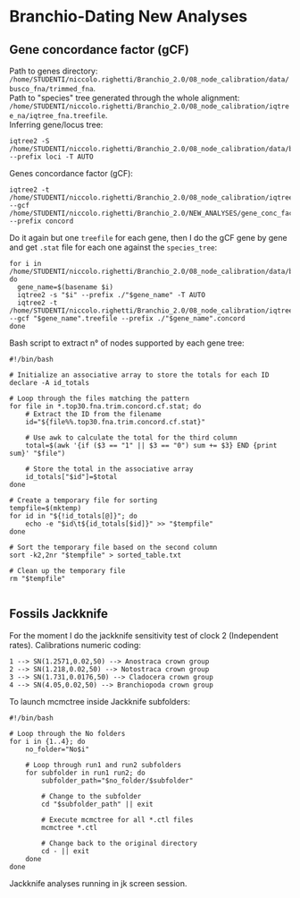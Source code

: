 # Branchio-Dating New Analyses
## Gene concordance factor (gCF)
Path to genes directory: ```/home/STUDENTI/niccolo.righetti/Branchio_2.0/08_node_calibration/data/busco_fna/trimmed_fna```.  
Path to "species" tree generated through the whole alignment: ```/home/STUDENTI/niccolo.righetti/Branchio_2.0/08_node_calibration/iqtree_na/iqtree_fna.treefile```.  
Inferring gene/locus tree:
```
iqtree2 -S /home/STUDENTI/niccolo.righetti/Branchio_2.0/08_node_calibration/data/busco_fna/trimmed_fna --prefix loci -T AUTO
```
Genes concordance factor (gCF):
```
iqtree2 -t /home/STUDENTI/niccolo.righetti/Branchio_2.0/08_node_calibration/iqtree_na/iqtree_fna.treefile --gcf /home/STUDENTI/niccolo.righetti/Branchio_2.0/NEW_ANALYSES/gene_conc_factors/gene_tree/loci.treefile --prefix concord
```
Do it again but one ```treefile``` for each gene, then I do the gCF gene by gene and get ```.stat``` file for each one against the ```species_tree```:
```
for i in /home/STUDENTI/niccolo.righetti/Branchio_2.0/08_node_calibration/data/busco_fna/trimmed_fna/*; do
  gene_name=$(basename $i)
  iqtree2 -s "$i" --prefix ./"$gene_name" -T AUTO
  iqtree2 -t /home/STUDENTI/niccolo.righetti/Branchio_2.0/08_node_calibration/iqtree_na/iqtree_fna.treefile --gcf "$gene_name".treefile --prefix ./"$gene_name".concord
done
```
Bash script to extract n° of nodes supported by each gene tree:
```
#!/bin/bash

# Initialize an associative array to store the totals for each ID
declare -A id_totals

# Loop through the files matching the pattern
for file in *.top30.fna.trim.concord.cf.stat; do
    # Extract the ID from the filename
    id="${file%%.top30.fna.trim.concord.cf.stat}"

    # Use awk to calculate the total for the third column
    total=$(awk '{if ($3 == "1" || $3 == "0") sum += $3} END {print sum}' "$file")

    # Store the total in the associative array
    id_totals["$id"]=$total
done

# Create a temporary file for sorting
tempfile=$(mktemp)
for id in "${!id_totals[@]}"; do
    echo -e "$id\t${id_totals[$id]}" >> "$tempfile"
done

# Sort the temporary file based on the second column
sort -k2,2nr "$tempfile" > sorted_table.txt

# Clean up the temporary file
rm "$tempfile"
 
```



## Fossils Jackknife
For the moment I do the jackknife sensitivity test of clock 2 (Independent rates).
Calibrations numeric coding:
```
1 --> SN(1.2571,0.02,50) --> Anostraca crown group
2 --> SN(1.218,0.02,50) --> Notostraca crown group
3 --> SN(1.731,0.0176,50) --> Cladocera crown group
4 --> SN(4.05,0.02,50) --> Branchiopoda crown group
```
To launch mcmctree inside Jackknife subfolders:
```
#!/bin/bash

# Loop through the No folders
for i in {1..4}; do
    no_folder="No$i"

    # Loop through run1 and run2 subfolders
    for subfolder in run1 run2; do
        subfolder_path="$no_folder/$subfolder"
        
        # Change to the subfolder
        cd "$subfolder_path" || exit

        # Execute mcmctree for all *.ctl files
        mcmctree *.ctl

        # Change back to the original directory
        cd - || exit
    done
done
```
Jackknife analyses running in jk screen session.
